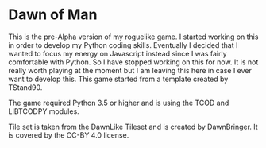 # Dawn of Man

This is the pre-Alpha version of my roguelike game.  I started working on this in order to develop my Python coding skills.  Eventually I decided that I wanted to focus my energy on Javascript instead since I was fairly comfortable with Python.  So I have stopped working on this for now.  It is not really worth playing at the moment but I am leaving this here in case I ever want to develop this.  This game started from a template created by TStand90.

The game required Python 3.5 or higher and is using the TCOD and LIBTCODPY modules.

Tile set is taken from the DawnLike Tileset and is created by DawnBringer.  It is covered by the CC-BY 4.0 license.
